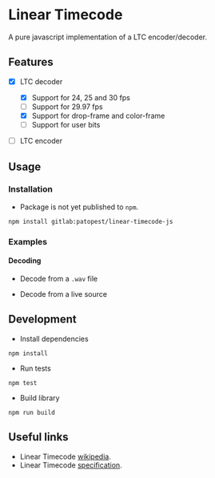 # Linear Timecode

A pure javascript implementation of a LTC encoder/decoder.


## Features

- [x] LTC decoder
    - [x] Support for 24, 25 and 30 fps
    - [ ] Support for 29.97 fps
    - [x] Support for drop-frame and color-frame
    - [ ] Support for user bits
- [ ] LTC encoder



## Usage

### Installation

- Package is not yet published to `npm`.

```shell
npm install gitlab:patopest/linear-timecode-js
```

### Examples

#### Decoding

- Decode from a `.wav` file

<script src="https://gitlab.com/patopest/linear-timecode-js/-/snippets/3624978.js"></script>

- Decode from a live source

<script src="https://gitlab.com/patopest/linear-timecode-js/-/snippets/3624979.js"></script>


## Development

- Install dependencies

```shell
npm install
```

- Run tests

```shell
npm test
```

- Build library

```shell
npm run build
```


## Useful links

- Linear Timecode [wikipedia](https://en.wikipedia.org/wiki/Linear_timecode).
- Linear Timecode [specification](https://ieeexplore.ieee.org/document/7291029).